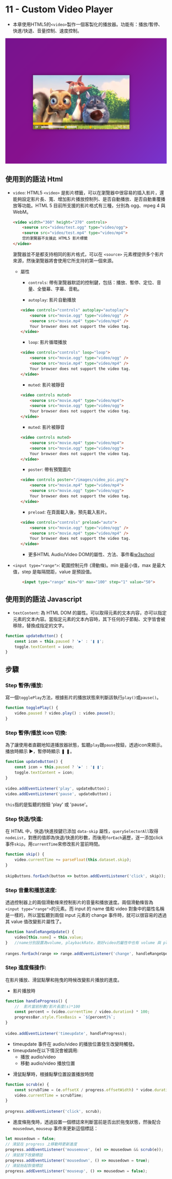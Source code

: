 # 11 - Custom Video Player

- 本章使用HTML5的`<video>`製作一個客製化的播放器。功能有：播放/暫停、快進/快退、音量控制、速度控制。

![](https://github.com/hoovivaf2e/javascript30/blob/master/11%20-%20Custom%20Video%20Player/11_customvideoplayer.png)


## 使用到的語法 Html

- `video`: HTML5 `<video>` 是影片標籤，可以在瀏覽器中很容易的插入影片，還能夠設定影片長、寬、增加影片播放控制列、是否自動播放、是否自動重覆播放等功能。HTML 5 目前所支援的影片格式有三種，分別為 ogg、mpeg 4 與 WebM。

    ```html
    <video width="360" height="270" controls>
        <source src="video/test.ogg" type="video/ogg">
        <source src="video/test.mp4" type="video/mp4">
        您的瀏覽器不支援此 HTML5 影片標籤
    </video>
    ```

    瀏覽器並不是都支持相同的影片格式，可以在 `<source>` 元素裡提供多个影片來源，然後瀏覽器將會使用它所支持的第一個來源。

    * 屬性
        
        - `controls`: 帶有瀏覽器默認的控制鍵，包括：播放、暫停、定位、音量、全螢幕、字幕、音軌。

        - `autoplay`: 影片自動播放
        
        ```html
        <video controls="controls" autoplay="autoplay">
            <source src="movie.ogg" type="video/ogg" />
            <source src="movie.mp4" type="video/mp4" />
            Your browser does not support the video tag.
        </video>
        ```

        - `loop`: 影片循環播放

        ```html
        <video controls="controls" loop="loop">
            <source src="movie.ogg" type="video/ogg" />
            <source src="movie.mp4" type="video/mp4" />
            Your browser does not support the video tag.
        </video>
        ```

        - `muted`: 影片被靜音

        ```html
        <video controls muted>
            <source src="movie.mp4" type="video/mp4">
            <source src="movie.ogg" type="video/ogg">
            Your browser does not support the video tag.
        </video>
        ```

        - `muted`: 影片被靜音

        ```html
        <video controls muted>
            <source src="movie.mp4" type="video/mp4">
            <source src="movie.ogg" type="video/ogg">
            Your browser does not support the video tag.
        </video>
        ```

        - `poster`: 帶有預覽圖片

        ```html
        <video controls poster="/images/video_pic.png">
            <source src="movie.mp4" type="video/mp4">
            <source src="movie.ogg" type="video/ogg">
            Your browser does not support the video tag.
        </video> 
        ```

        - `preload`: 在頁面載入後，預先載入影片。

        ```html
        <video controls="controls" preload="auto">
            <source src="movie.ogg" type="video/ogg" />
            <source src="movie.mp4" type="video/mp4" />
            Your browser does not support the video tag.
        </video> 
        ```

        * 更多HTML Audio/Video DOM的屬性、方法、事件看[w3school](https://www.w3schools.com/tags/ref_av_dom.asp)

- `<input type="range">`: 範圍控制元件 (滑動條)。min 是最小值，max 是最大值，step 是每隔間距，value 是預設值。

    ```html
        <input type="range" min="0" max="100" step="1" value="50">
    ```

## 使用到的語法 Javascript

- `textContent`: 為 HTML DOM 的屬性。可以取得元素的文本内容，亦可以指定元素的文本內容。當指定元素的文本內容時，其下任何的子節點、文字皆會被移除，替換成指定的文字。

```javascript
function updateButton() {
	const icon = this.paused ? '▶' : '❚ ❚';
	toggle.textContent = icon;
}
```

## 步驟

### Step 暫停/播放: 

寫一個`togglePlay`方法，根據影片的播放狀態來判斷該執行`play()`或`pause()`。

```javascript
function togglePlay() {
    video.paused ? video.play() : video.pause();
}
```

### Step 暫停/播放 icon 切換:

為了讓使用者直觀地知道播放器狀態，監聽`play`跟`pause`按鈕，透過icon來顯示。播放時顯示 ▶，暫停時顯示 ❚ ❚。

```javascript
function updateButton() {
    const icon = this.paused ? '▶' : '❚ ❚';
    toggle.textContent = icon;
}

video.addEventListener('play', updateButton)；
video.addEventListener('pause', updateButton)；
```
    
`this`指的是監聽的按鈕 'play' 或 'pause'。

### Step 快退/快進:
在 HTML 中，快退/快進按鍵已添加 `data-skip` 屬性，`querySelectorAll`取得`nodeList`，對應的值即為快退/快進的秒數，而後用`forEach`遍歷，逐一添加click事件`skip`。用`currentTime`來修改影片當前時間。

```javascript
function skip() {
    video.currentTime += parseFloat(this.dataset.skip);
}

skipButtons.forEach(button => button.addEventListener('click', skip));
```

### Step 音量和播放速度:
透過控制器上的兩個滑動條來控制影片的音量和播放速度。兩個滑動條皆為`<input type="range">`的元素。而 input 的 name 值和 video 對象中的屬性名稱是一樣的，所以當監聽到兩個 input 元素的 change 事件時，就可以很容易的透過其 value 值改變影片屬性了。

```javascript
function handleRangeUpdate() {
    video[this.name] = this.value;
}   //name分別設置為volume, playbackRate，剛好video的屬性中也有 volume 與 playbackRate

ranges.forEach(range => range.addEventListener('change', handleRangeUpdate));
```

### Step 進度條操作:
在影片播放、滑鼠點擊和拖曳的時候改變影片播放的進度。
    
* 影片播放時

```javascript
function handleProgress() {
    //  影片當前秒數/影片長度(s)*100
    const percent = (video.currentTime / video.duration) * 100;
    progressBar.style.flexBasis = `${percent}%`;
}

video.addEventListener('timeupdate', handleProgress);
```

- timeupdate 事件在 audio/video 的播放位置發生改變時觸發。
- timeupdate在以下情況會被調用:
    - 播放 audio/video
    - 移動 audio/video 播放位置
    
* 滑鼠點擊時，根據點擊位置設置播放時間

```javascript
function scrub(e) {
    const scrubTime = (e.offsetX / progress.offsetWidth) * vidoe.duration;
    video.currentTime = scrubTime;
}

progress.addEventListener('click', scrub);
```

* 進度條拖曳時，透過設置一個標誌來判斷當前是否出於拖曳狀態，然後配合`mousedown`, `mouseup` 事件來更新這個標誌：

```javascript
let mousedown = false;
// 滑鼠在 progress 上移動時更新進度
progress.addEventListener('mousemove', (e) => mousedown && scrub(e));
// 滑鼠按下改變標誌
progress.addEventListener('mousedown', () => mousedown = true);
// 滑鼠抬起恢復標誌
progress.addEventListener('mouseup', () => mousedown = false);
```
